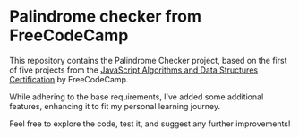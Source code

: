<h1>Palindrome checker from FreeCodeCamp</h1>
<p>This repository contains the Palindrome Checker project, based on the first of five projects from the <a href="https://www.freecodecamp.org/learn/javascript-algorithms-and-data-structures-v8/">JavaScript Algorithms and Data Structures Certification</a> by FreeCodeCamp.</p>
<p>While adhering to the base requirements, I’ve added some additional features, enhancing it to fit my personal learning journey. </p>
<p> Feel free to explore the code, test it, and suggest any further improvements!</p>
